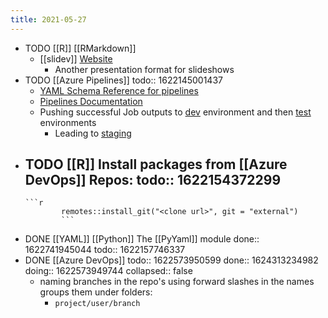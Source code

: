 ```yaml
---
title: 2021-05-27
---
```


- TODO [[R]] [[RMarkdown]]
	- [[slidev]] [Website](https://sli.dev/)
		- Another presentation format for slideshows
- TODO [[Azure Pipelines]]
  todo:: 1622145001437
	- [YAML Schema Reference for pipelines](https://docs.microsoft.com/en-us/azure/devops/pipelines/yaml-schema?tabs=schema%2Cparameter-schema&view=azure-devops)
	- [Pipelines Documentation](https://docs.microsoft.com/en-us/azure/devops/pipelines/?view=azure-devops)
	- Pushing successful Job outputs to [dev](https://docs.microsoft.com/en-us/learn/modules/create-multi-stage-pipeline/4-promote-dev) environment and then [test](https://docs.microsoft.com/en-us/learn/modules/create-multi-stage-pipeline/5-promote-test) environments
		- Leading to [staging](https://docs.microsoft.com/en-us/learn/modules/create-multi-stage-pipeline/6-promote-staging)
- TODO [[R]] Install packages from [[Azure DevOps]] Repos:
  todo:: 1622154372299
	-
	  ```r
	  		  remotes::install_git("<clone url>", git = "external")
	  		  ```
- DONE [[YAML]] [[Python]] The [[PyYaml]] module
  done:: 1622741945044
  todo:: 1622157746337
- DONE [[Azure DevOps]]
  todo:: 1622573950599
  done:: 1624313234982
  doing:: 1622573949744
  collapsed:: false
	- naming branches in the repo's using forward slashes in the names groups them under folders:
		- `project/user/branch`